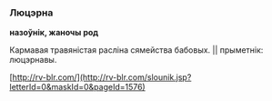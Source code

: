 ### Люцэрна
**назоўнік, жаночы род**

Кармавая травяністая расліна сямейства бабовых. || прыметнік: люцэрнавы.

<a rel="author">[http://rv-blr.com/](http://rv-blr.com/slounik.jsp?letterId=0&maskId=0&pageId=1576)</a>
